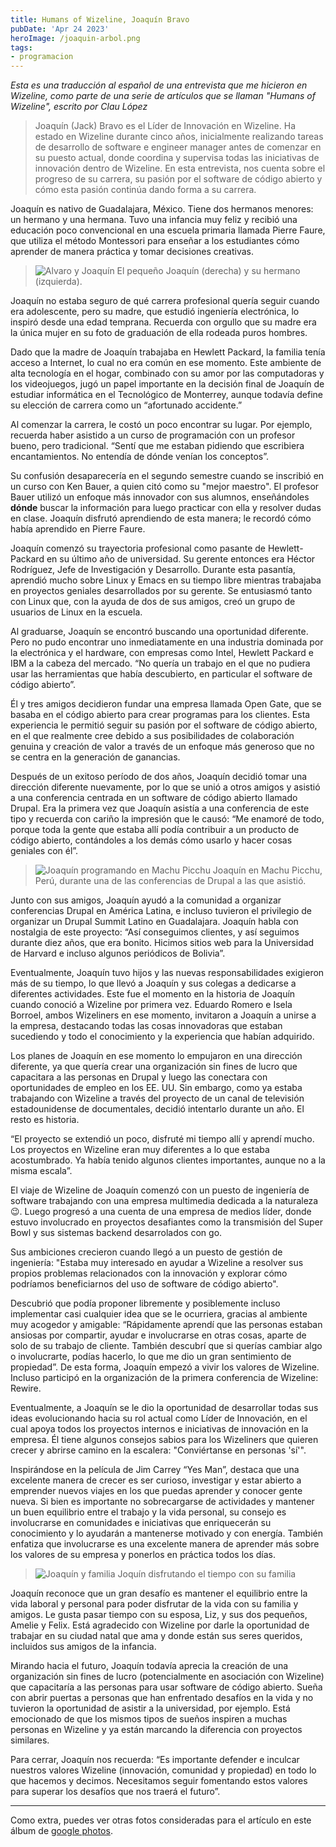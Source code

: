 ```yaml
---
title: Humans of Wizeline, Joaquín Bravo
pubDate: 'Apr 24 2023'
heroImage: /joaquin-arbol.png
tags:
- programacion
---
```


_Esta es una traducción al español de una entrevista que me hicieron en Wizeline, como parte de una serie de artículos que se llaman "Humans of Wizeline", escrito por Clau López_

> Joaquín (Jack) Bravo es el Líder de Innovación en Wizeline. Ha estado en Wizeline durante cinco años, inicialmente realizando tareas de desarrollo de software e engineer manager antes de comenzar en su puesto actual, donde coordina y supervisa todas las iniciativas de innovación dentro de Wizeline. En esta entrevista, nos cuenta sobre el progreso de su carrera, su pasión por el software de código abierto y cómo esta pasión continúa dando forma a su carrera.

Joaquín es nativo de Guadalajara, México. Tiene dos hermanos menores: un hermano y una hermana. Tuvo una infancia muy feliz y recibió una educación poco convencional en una escuela primaria llamada Pierre Faure, que utiliza el método Montessori para enseñar a los estudiantes cómo aprender de manera práctica y tomar decisiones creativas.

> ![Alvaro y Joaquín](/alvaro-joaquin.jpg)
> El pequeño Joaquín (derecha) y su hermano (izquierda).

Joaquín no estaba seguro de qué carrera profesional quería seguir cuando era adolescente, pero su madre, que estudió ingeniería electrónica, lo inspiró desde una edad temprana. Recuerda con orgullo que su madre era la única mujer en su foto de graduación de ella rodeada puros hombres.

Dado que la madre de Joaquín trabajaba en Hewlett Packard, la familia tenía acceso a Internet, lo cual no era común en ese momento. Este ambiente de alta tecnología en el hogar, combinado con su amor por las computadoras y los videojuegos, jugó un papel importante en la decisión final de Joaquín de estudiar informática en el Tecnológico de Monterrey, aunque todavía define su elección de carrera como un “afortunado accidente.”

Al comenzar la carrera, le costó un poco encontrar su lugar. Por ejemplo, recuerda haber asistido a un curso de programación con un profesor bueno, pero tradicional. “Sentí que me estaban pidiendo que escribiera encantamientos. No entendía de dónde venían los conceptos”.

Su confusión desaparecería en el segundo semestre cuando se inscribió en un curso con Ken Bauer, a quien citó como su "mejor maestro". El profesor Bauer utilizó un enfoque más innovador con sus alumnos, enseñándoles **dónde** buscar la información para luego practicar con ella y resolver dudas en clase. Joaquín disfrutó aprendiendo de esta manera; le recordó cómo había aprendido en Pierre Faure.

Joaquín comenzó su trayectoria profesional como pasante de Hewlett-Packard en su último año de universidad. Su gerente entonces era Héctor Rodríguez, Jefe de Investigación y Desarrollo. Durante esta pasantía, aprendió mucho sobre Linux y Emacs en su tiempo libre mientras trabajaba en proyectos geniales desarrollados por su gerente. Se entusiasmó tanto con Linux que, con la ayuda de dos de sus amigos, creó un grupo de usuarios de Linux en la escuela.

Al graduarse, Joaquín se encontró buscando una oportunidad diferente. Pero no pudo encontrar uno inmediatamente en una industria dominada por la electrónica y el hardware, con empresas como Intel, Hewlett Packard e IBM a la cabeza del mercado. “No quería un trabajo en el que no pudiera usar las herramientas que había descubierto, en particular el software de código abierto”.

Él y tres amigos decidieron fundar una empresa llamada Open Gate, que se basaba en el código abierto para crear programas para los clientes. Esta experiencia le permitió seguir su pasión por el software de código abierto, en el que realmente cree debido a sus posibilidades de colaboración genuina y creación de valor a través de un enfoque más generoso que no se centra en la generación de ganancias.

Después de un exitoso período de dos años, Joaquín decidió tomar una dirección diferente nuevamente, por lo que se unió a otros amigos y asistió a una conferencia centrada en un software de código abierto llamado Drupal. Era la primera vez que Joaquín asistía a una conferencia de este tipo y recuerda con cariño la impresión que le causó: “Me enamoré de todo, porque toda la gente que estaba allí podía contribuir a un producto de código abierto, contándoles a los demás cómo usarlo y hacer cosas geniales con él”.

> ![Joaquín programando en Machu Picchu](/programando-machu-picchu.jpg)
> Joaquín en Machu Picchu, Perú, durante una de las conferencias de Drupal a las que asistió.

Junto con sus amigos, Joaquín ayudó a la comunidad a organizar conferencias Drupal en América Latina, e incluso tuvieron el privilegio de organizar un Drupal Summit Latino en Guadalajara. Joaquín habla con nostalgia de este proyecto: “Así conseguimos clientes, y así seguimos durante diez años, que era bonito. Hicimos sitios web para la Universidad de Harvard e incluso algunos periódicos de Bolivia”.

Eventualmente, Joaquín tuvo hijos y las nuevas responsabilidades exigieron más de su tiempo, lo que llevó a Joaquín y sus colegas a dedicarse a diferentes actividades. Este fue el momento en la historia de Joaquín cuando conoció a Wizeline por primera vez. Eduardo Romero e Isela Borroel, ambos Wizeliners en ese momento, invitaron a Joaquín a unirse a la empresa, destacando todas las cosas innovadoras que estaban sucediendo y todo el conocimiento y la experiencia que habían adquirido.

Los planes de Joaquín en ese momento lo empujaron en una dirección diferente, ya que quería crear una organización sin fines de lucro que capacitara a las personas en Drupal y luego las conectara con oportunidades de empleo en los EE. UU. Sin embargo, como ya estaba trabajando con Wizeline a través del proyecto de un canal de televisión estadounidense de documentales, decidió intentarlo durante un año. El resto es historia.

“El proyecto se extendió un poco, disfruté mi tiempo allí y aprendí mucho. Los proyectos en Wizeline eran muy diferentes a lo que estaba acostumbrado. Ya había tenido algunos clientes importantes, aunque no a la misma escala”.

El viaje de Wizeline de Joaquín comenzó con un puesto de ingeniería de software trabajando con una empresa multimedia dedicada a la naturaleza 😉. Luego progresó a una cuenta de una empresa de medios líder, donde estuvo involucrado en proyectos desafiantes como la transmisión del Super Bowl y sus sistemas backend desarrolados con go.

Sus ambiciones crecieron cuando llegó a un puesto de gestión de ingeniería: "Estaba muy interesado en ayudar a Wizeline a resolver sus propios problemas relacionados con la innovación y explorar cómo podríamos beneficiarnos del uso de software de código abierto".

Descubrió que podía proponer libremente y posiblemente incluso implementar casi cualquier idea que se le ocurriera, gracias al ambiente muy acogedor y amigable: “Rápidamente aprendí que las personas estaban ansiosas por compartir, ayudar e involucrarse en otras cosas, aparte de solo de su trabajo de cliente. También descubrí que si querías cambiar algo o involucrarte, podías hacerlo, lo que me dio un gran sentimiento de propiedad”. De esta forma, Joaquín empezó a vivir los valores de Wizeline. Incluso participó en la organización de la primera conferencia de Wizeline: Rewire.

Eventualmente, a Joaquín se le dio la oportunidad de desarrollar todas sus ideas evolucionando hacia su rol actual como Líder de Innovación, en el cual apoya todos los proyectos internos e iniciativas de innovación en la empresa. Él tiene algunos consejos sabios para los Wizeliners que quieren crecer y abrirse camino en la escalera: "Conviértanse en personas 'sí'".

Inspirándose en la película de Jim Carrey “Yes Man”, destaca que una excelente manera de crecer es ser curioso, investigar y estar abierto a emprender nuevos viajes en los que puedas aprender y conocer gente nueva. Si bien es importante no sobrecargarse de actividades y mantener un buen equilibrio entre el trabajo y la vida personal, su consejo es involucrarse en comunidades e iniciativas que enriquecerán su conocimiento y lo ayudarán a mantenerse motivado y con energía. También enfatiza que involucrarse es una excelente manera de aprender más sobre los valores de su empresa y ponerlos en práctica todos los días.

> ![Joaquín y familia](/familia-joaquin.jpg)
> Joquín disfrutando el tiempo con su familia

Joaquín reconoce que un gran desafío es mantener el equilibrio entre la vida laboral y personal para poder disfrutar de la vida con su familia y amigos. Le gusta pasar tiempo con su esposa, Liz, y sus dos pequeños, Amelie y Felix. Está agradecido con Wizeline por darle la oportunidad de trabajar en su ciudad natal que ama y donde están sus seres queridos, incluidos sus amigos de la infancia.

Mirando hacia el futuro, Joaquín todavía aprecia la creación de una organización sin fines de lucro (potencialmente en asociación con Wizeline) que capacitaría a las personas para usar software de código abierto. Sueña con abrir puertas a personas que han enfrentado desafíos en la vida y no tuvieron la oportunidad de asistir a la universidad, por ejemplo. Está emocionado de que los mismos tipos de sueños inspiren a muchas personas en Wizeline y ya están marcando la diferencia con proyectos similares.

Para cerrar, Joaquín nos recuerda: “Es importante defender e inculcar nuestros valores Wizeline (innovación, comunidad y propiedad) en todo lo que hacemos y decimos. Necesitamos seguir fomentando estos valores para superar los desafíos que nos traerá el futuro”.

---

Como extra, puedes ver otras fotos consideradas para el artículo en este álbum de [google photos](https://photos.google.com/share/AF1QipOebVc90N4cJT1k7QbhHhNayILRflaGpInJnRt5w0VoJ4r6W11-gqDa2in2BxzHsA?key=VzROR3VBLTRwVlpaZ2xDZ1BvdkhWWk5keF9RTGl3).
